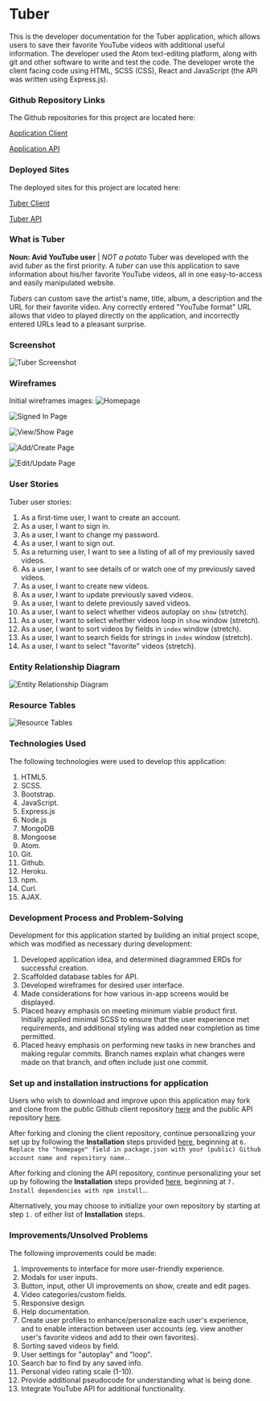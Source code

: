 # Tuber

This is the developer documentation for the Tuber application, which allows users to save their favorite YouTube videos with additional useful information. The developer used the Atom text-editing platform, along with git and other software to write and test the code. The developer wrote the client facing code using HTML, SCSS (CSS), React and JavaScript (the API was written using Express.js).

### Github Repository Links
The Github repositories for this project are located here:

[Application Client](https://github.com/carlojacob/tuber)

[Application API](https://github.com/carlojacob/tuber-api)

### Deployed Sites
The deployed sites for this project are located here:

[Tuber Client](https://carlojacob.github.io/tuber)

[Tuber API](https://tuber-ccjwdi.herokuapp.com/)

### What is Tuber
**Noun: Avid YouTube user** | *NOT a potato*
Tuber was developed with the avid *tuber* as the first priority. A *tuber* can use this application to save information about his/her favorite YouTube videos, all in one easy-to-access and easily manipulated website.

*Tubers* can custom save the artist's name, title, album, a description and the URL for their favorite video. Any correctly entered "YouTube format" URL allows that video to played directly on the application, and incorrectly entered URLs lead to a pleasant surprise.

### Screenshot
![Tuber Screenshot](https://i.imgur.com/exjZfTi.png)

### Wireframes
Initial wireframes images:
![Homepage](https://i.imgur.com/LOiXLnJ.jpg "Wireframe Homepage")

![Signed In Page](https://i.imgur.com/8KW5UoB.jpg "Wireframe Signed In Page")

![View/Show Page](https://i.imgur.com/HAlIvMU.jpg "Wireframe View/Show Page")

![Add/Create Page](https://i.imgur.com/8ETQIAy.jpg "Wireframe Add/Create Page")

![Edit/Update Page](https://i.imgur.com/XNktxI1.jpg "Wireframe Edit/Update Page")

### User Stories
Tuber user stories:
1. As a first-time user, I want to create an account.
2. As a user, I want to sign in.
3. As a user, I want to change my password.
4. As a user, I want to sign out.
5. As a returning user, I want to see a listing of all of my previously saved videos.
6. As a user, I want to see details of or watch one of my previously saved videos.
7. As a user, I want to create new videos.
8. As a user, I want to update previously saved videos.
9. As a user, I want to delete previously saved videos.
10. As a user, I want to select whether videos autoplay on `show` (stretch).
11. As a user, I want to select whether videos loop in `show` window (stretch).
12. As a user, I want to sort videos by fields in `index` window (stretch).
13. As a user, I want to search fields for strings in `index` window (stretch).
14. As a user, I want to select "favorite" videos (stretch).

### Entity Relationship Diagram
![Entity Relationship Diagram](https://i.imgur.com/rNElxUn.jpg "Entity Relationship Diagram")

### Resource Tables
![Resource Tables](https://i.imgur.com/Ytmx9vV.jpg "Resource Tables")

### Technologies Used
The following technologies were used to develop this application:
1. HTML5.
2. SCSS.
3. Bootstrap.
4. JavaScript.
5. Express.js
6. Node.js
7. MongoDB
8. Mongoose
9. Atom.
10. Git.
11. Github.
12. Heroku.
13. npm.
14. Curl.
15. AJAX.

### Development Process and Problem-Solving
Development for this application started by building an initial project scope, which was modified as necessary during development:
1. Developed application idea, and determined diagrammed ERDs for successful creation.
2. Scaffolded database tables for API.
3. Developed wireframes for desired user interface.
4. Made considerations for how various in-app screens would be displayed.
5. Placed heavy emphasis on meeting minimum viable product first. Initially applied minimal SCSS to ensure that the user experience met requirements, and additional styling was added near completion as time permitted.
6. Placed heavy emphasis on performing new tasks in new branches and making regular commits. Branch names explain what changes were made on that branch, and often include just one commit.

### Set up and installation instructions for application

Users who wish to download and improve upon this application may fork and clone from the public Github client repository [here](https://github.com/carlojacob/tuber) and the public API repository [here](https://github.com/carlojacob/tuber-api).

After forking and cloning the client repository, continue personalizing your set up by following the **Installation** steps provided [here](https://git.generalassemb.ly/ga-wdi-boston/react-auth-template), beginning at `6. Replace the "homepage" field in package.json with your (public) Github account name and repository name.`.

After forking and cloning the API repository, continue personalizing your set up by following the **Installation** steps provided [here](https://git.generalassemb.ly/ga-wdi-boston/express-api-template#installation), beginning at `7. Install dependencies with npm install.`.

Alternatively, you may choose to initialize your own repository by starting at step `1.` of either list of **Installation** steps.

### Improvements/Unsolved Problems
The following improvements could be made:
1. Improvements to interface for more user-friendly experience.
2. Modals for user inputs.
3. Button, input, other UI improvements on show, create and edit pages.
4. Video categories/custom fields.
5. Responsive design.
6. Help documentation.
7. Create user profiles to enhance/personalize each user's experience, and to enable interaction between user accounts (eg. view another user's favorite videos and add to their own favorites).
8. Sorting saved videos by field.
9. User settings for "autoplay" and "loop".
10. Search bar to find by any saved info.
11. Personal video rating scale (1-10).
12. Provide additional pseudocode for understanding what is being done.
13. Integrate YouTube API for additional functionality.
